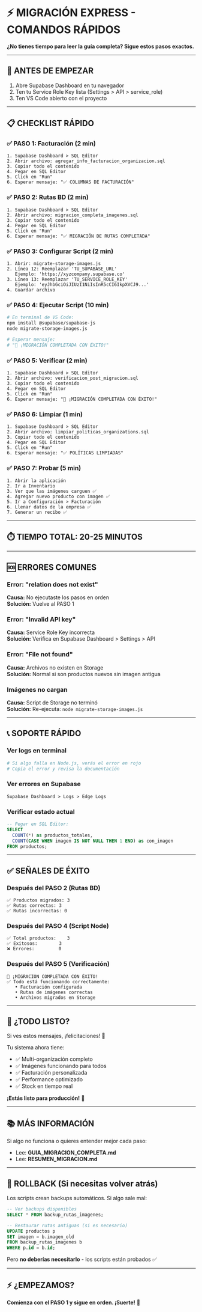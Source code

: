 # ⚡ MIGRACIÓN EXPRESS - COMANDOS RÁPIDOS

**¿No tienes tiempo para leer la guía completa? Sigue estos pasos exactos.**

---

## 🎯 ANTES DE EMPEZAR

1. Abre Supabase Dashboard en tu navegador
2. Ten tu Service Role Key lista (Settings > API > service_role)
3. Ten VS Code abierto con el proyecto

---

## 📋 CHECKLIST RÁPIDO

### ✅ PASO 1: Facturación (2 min)
```
1. Supabase Dashboard > SQL Editor
2. Abrir archivo: agregar_info_facturacion_organizacion.sql
3. Copiar todo el contenido
4. Pegar en SQL Editor
5. Click en "Run"
6. Esperar mensaje: "✅ COLUMNAS DE FACTURACIÓN"
```

### ✅ PASO 2: Rutas BD (2 min)
```
1. Supabase Dashboard > SQL Editor
2. Abrir archivo: migracion_completa_imagenes.sql
3. Copiar todo el contenido
4. Pegar en SQL Editor
5. Click en "Run"
6. Esperar mensaje: "✅ MIGRACIÓN DE RUTAS COMPLETADA"
```

### ✅ PASO 3: Configurar Script (2 min)
```
1. Abrir: migrate-storage-images.js
2. Línea 12: Reemplazar 'TU_SUPABASE_URL'
   Ejemplo: 'https://xyzcompany.supabase.co'
3. Línea 13: Reemplazar 'TU_SERVICE_ROLE_KEY'
   Ejemplo: 'eyJhbGciOiJIUzI1NiIsInR5cCI6IkpXVCJ9...'
4. Guardar archivo
```

### ✅ PASO 4: Ejecutar Script (10 min)
```bash
# En terminal de VS Code:
npm install @supabase/supabase-js
node migrate-storage-images.js

# Esperar mensaje:
# "🎉 ¡MIGRACIÓN COMPLETADA CON ÉXITO!"
```

### ✅ PASO 5: Verificar (2 min)
```
1. Supabase Dashboard > SQL Editor
2. Abrir archivo: verificacion_post_migracion.sql
3. Copiar todo el contenido
4. Pegar en SQL Editor
5. Click en "Run"
6. Esperar mensaje: "🎉 ¡MIGRACIÓN COMPLETADA CON ÉXITO!"
```

### ✅ PASO 6: Limpiar (1 min)
```
1. Supabase Dashboard > SQL Editor
2. Abrir archivo: limpiar_politicas_organizations.sql
3. Copiar todo el contenido
4. Pegar en SQL Editor
5. Click en "Run"
6. Esperar mensaje: "✅ POLÍTICAS LIMPIADAS"
```

### ✅ PASO 7: Probar (5 min)
```
1. Abrir la aplicación
2. Ir a Inventario
3. Ver que las imágenes carguen ✅
4. Agregar nuevo producto con imagen ✅
5. Ir a Configuración > Facturación
6. Llenar datos de la empresa ✅
7. Generar un recibo ✅
```

---

## ⏱️ TIEMPO TOTAL: 20-25 MINUTOS

---

## 🆘 ERRORES COMUNES

### Error: "relation does not exist"
**Causa:** No ejecutaste los pasos en orden  
**Solución:** Vuelve al PASO 1

### Error: "Invalid API key"
**Causa:** Service Role Key incorrecta  
**Solución:** Verifica en Supabase Dashboard > Settings > API

### Error: "File not found"
**Causa:** Archivos no existen en Storage  
**Solución:** Normal si son productos nuevos sin imagen antigua

### Imágenes no cargan
**Causa:** Script de Storage no terminó  
**Solución:** Re-ejecuta: `node migrate-storage-images.js`

---

## 📞 SOPORTE RÁPIDO

### Ver logs en terminal
```bash
# Si algo falla en Node.js, verás el error en rojo
# Copia el error y revisa la documentación
```

### Ver errores en Supabase
```
Supabase Dashboard > Logs > Edge Logs
```

### Verificar estado actual
```sql
-- Pegar en SQL Editor:
SELECT 
  COUNT(*) as productos_totales,
  COUNT(CASE WHEN imagen IS NOT NULL THEN 1 END) as con_imagen
FROM productos;
```

---

## ✅ SEÑALES DE ÉXITO

### Después del PASO 2 (Rutas BD)
```
✅ Productos migrados: 3
✅ Rutas correctas: 3
✅ Rutas incorrectas: 0
```

### Después del PASO 4 (Script Node)
```
✅ Total productos:    3
✅ Exitosos:        3
❌ Errores:         0
```

### Después del PASO 5 (Verificación)
```
🎉 ¡MIGRACIÓN COMPLETADA CON ÉXITO!
✅ Todo está funcionando correctamente:
   • Facturación configurada
   • Rutas de imágenes correctas
   • Archivos migrados en Storage
```

---

## 🎉 ¿TODO LISTO?

Si ves estos mensajes, ¡felicitaciones! 🎊

Tu sistema ahora tiene:
- ✅ Multi-organización completo
- ✅ Imágenes funcionando para todos
- ✅ Facturación personalizada
- ✅ Performance optimizado
- ✅ Stock en tiempo real

**¡Estás listo para producción!** 🚀

---

## 📚 MÁS INFORMACIÓN

Si algo no funciona o quieres entender mejor cada paso:
- Lee: **GUIA_MIGRACION_COMPLETA.md**
- Lee: **RESUMEN_MIGRACION.md**

---

## 🔄 ROLLBACK (Si necesitas volver atrás)

Los scripts crean backups automáticos. Si algo sale mal:

```sql
-- Ver backups disponibles
SELECT * FROM backup_rutas_imagenes;

-- Restaurar rutas antiguas (si es necesario)
UPDATE productos p
SET imagen = b.imagen_old
FROM backup_rutas_imagenes b
WHERE p.id = b.id;
```

Pero **no deberías necesitarlo** - los scripts están probados ✅

---

## ⚡ ¿EMPEZAMOS?

**Comienza con el PASO 1 y sigue en orden. ¡Suerte!** 🚀
